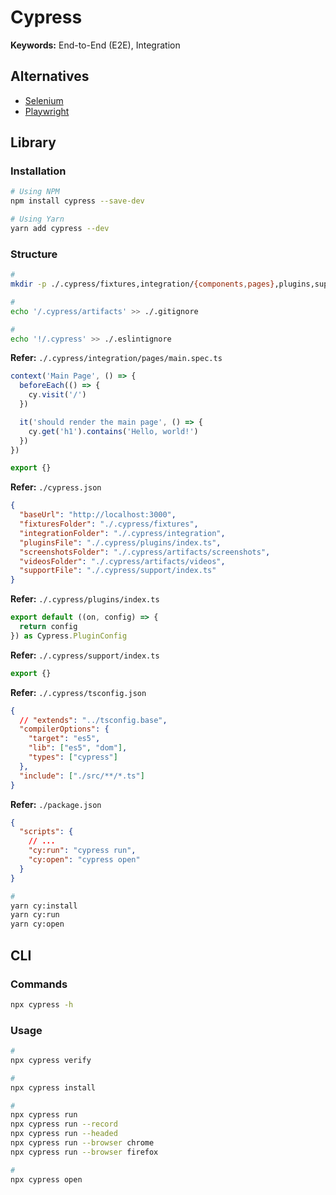 # Cypress

<!--
https://github.com/samisbakedham/interface/tree/main/cypress

https://linkedin.com/learning/end-to-end-javascript-testing-with-cypress-io/test-automation-with-javascript
https://app.pluralsight.com/library/courses/cypress-end-to-end-javascript-testing/table-of-contents
https://app.pluralsight.com/library/courses/vue-cypress-end-to-end-testing/table-of-contents

https://app.pluralsight.com/library/courses/js-friends-session-02/table-of-contents
https://app.pluralsight.com/library/courses/codemash-session-01/table-of-contents
-->

**Keywords:** End-to-End (E2E), Integration

## Alternatives

- [Selenium](/selenium/README.md)
- [Playwright](/playwright.md)

## Library

### Installation

```sh
# Using NPM
npm install cypress --save-dev

# Using Yarn
yarn add cypress --dev
```

### Structure

```sh
#
mkdir -p ./.cypress/fixtures,integration/{components,pages},plugins,support}

#
echo '/.cypress/artifacts' >> ./.gitignore

#
echo '!/.cypress' >> ./.eslintignore
```

**Refer:** `./.cypress/integration/pages/main.spec.ts`

```ts
context('Main Page', () => {
  beforeEach(() => {
    cy.visit('/')
  })

  it('should render the main page', () => {
    cy.get('h1').contains('Hello, world!')
  })
})

export {}
```

**Refer:** `./cypress.json`

```json
{
  "baseUrl": "http://localhost:3000",
  "fixturesFolder": "./.cypress/fixtures",
  "integrationFolder": "./.cypress/integration",
  "pluginsFile": "./.cypress/plugins/index.ts",
  "screenshotsFolder": "./.cypress/artifacts/screenshots",
  "videosFolder": "./.cypress/artifacts/videos",
  "supportFile": "./.cypress/support/index.ts"
}
```

**Refer:** `./.cypress/plugins/index.ts`

```ts
export default ((on, config) => {
  return config
}) as Cypress.PluginConfig
```

**Refer:** `./.cypress/support/index.ts`

```ts
export {}
```

**Refer:** `./.cypress/tsconfig.json`

```json
{
  // "extends": "../tsconfig.base",
  "compilerOptions": {
    "target": "es5",
    "lib": ["es5", "dom"],
    "types": ["cypress"]
  },
  "include": ["./src/**/*.ts"]
}
```

**Refer:** `./package.json`

```json
{
  "scripts": {
    // ...
    "cy:run": "cypress run",
    "cy:open": "cypress open"
  }
}
```

```sh
#
yarn cy:install
yarn cy:run
yarn cy:open
```

## CLI

### Commands

```sh
npx cypress -h
```

### Usage

```sh
#
npx cypress verify

#
npx cypress install

#
npx cypress run
npx cypress run --record
npx cypress run --headed
npx cypress run --browser chrome
npx cypress run --browser firefox

#
npx cypress open
```

